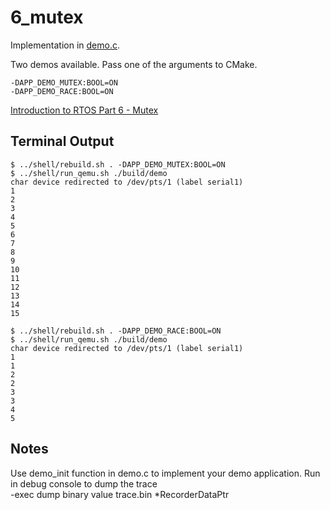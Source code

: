 # 6_mutex

Implementation in [demo.c](./demo.c).

Two demos available. Pass one of the arguments to CMake.
```
-DAPP_DEMO_MUTEX:BOOL=ON
-DAPP_DEMO_RACE:BOOL=ON
```

[Introduction to RTOS Part 6 - Mutex](https://www.youtube.com/watch?v=I55auRpbiTs&list=PLEBQazB0HUyQ4hAPU1cJED6t3DU0h34bz&index=6)

## Terminal Output
```
$ ../shell/rebuild.sh . -DAPP_DEMO_MUTEX:BOOL=ON
$ ../shell/run_qemu.sh ./build/demo
char device redirected to /dev/pts/1 (label serial1)
1
2
3
4
5
6
7
8
9
10
11
12
13
14
15
```

```
$ ../shell/rebuild.sh . -DAPP_DEMO_RACE:BOOL=ON
$ ../shell/run_qemu.sh ./build/demo
char device redirected to /dev/pts/1 (label serial1)
1
1
2
2
3
3
4
5
```

## Notes
Use demo_init function in demo.c to implement your demo application.
Run in debug console to dump the trace  
-exec dump binary value trace.bin *RecorderDataPtr